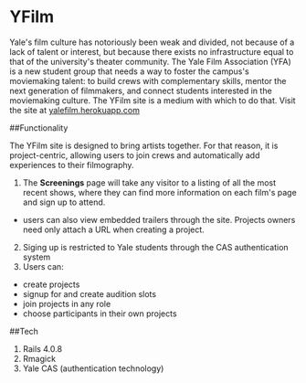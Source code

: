 YFilm
======

Yale's film culture has notoriously been weak and divided, not because of a lack of talent or interest, but because there exists no infrastructure equal to that of the university's theater community. The Yale Film Association (YFA) is a new student group that needs a way to foster the campus's moviemaking talent: to build crews with complementary skills, mentor the next generation of filmmakers, and connect students interested in the moviemaking culture. The YFilm site is a medium with which to do that. Visit the site at [yalefilm.herokuapp.com](https://yalefilm.herokuapp.com/)

##Functionality

The YFilm site is designed to bring artists together. For that reason, it is project-centric, allowing users to join crews and automatically add experiences to their filmography.

1. The **Screenings** page will take any visitor to a listing of all the most recent shows, where they can find more information on each film's page and sign up to attend.
 - users can also view embedded trailers through the site. Projects owners need only attach a URL when creating a project.
2. Siging up is restricted to Yale students through the CAS authentication system
3. Users can:
 - create projects
 - signup for and create audition slots
 - join projects in any role
 - choose participants in their own projects


##Tech
1. Rails 4.0.8
2. Rmagick
3. Yale CAS (authentication technology)
